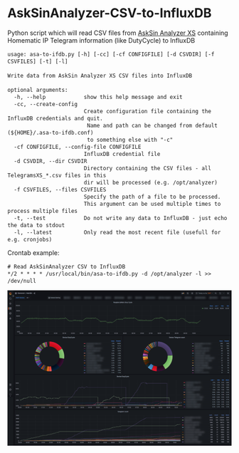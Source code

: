 # AskSinAnalyzer-CSV-to-InfluxDB
Python script which will read CSV files from [AskSin Analyzer XS](https://github.com/psi-4ward/AskSinAnalyzerXS) containing Homematic IP Telegram information (like DutyCycle) to InfluxDB

```
usage: asa-to-ifdb.py [-h] [-cc] [-cf CONFIGFILE] [-d CSVDIR] [-f CSVFILES] [-t] [-l]

Write data from AskSin Analyzer XS CSV files into InfluxDB

optional arguments:
  -h, --help            show this help message and exit
  -cc, --create-config
                        Create configuration file containing the InfluxDB credentials and quit.
                         Name and path can be changed from default (${HOME}/.asa-to-ifdb.conf)
                         to something else with "-c"
  -cf CONFIGFILE, --config-file CONFIGFILE
                        InfluxDB credential file
  -d CSVDIR, --dir CSVDIR
                        Directory containing the CSV files - all TelegramsXS_*.csv files in this
                        dir will be processed (e.g. /opt/analyzer)
  -f CSVFILES, --files CSVFILES
                        Specify the path of a file to be processed.
                        This argument can be used multiple times to process multiple files
  -t, --test            Do not write any data to InfluxDB - just echo the data to stdout
  -l, --latest          Only read the most recent file (usefull for e.g. cronjobs)
```

Crontab example:
```
# Read AskSinAnalyzer CSV to InfluxDB
*/2 * * * * /usr/local/bin/asa-to-ifdb.py -d /opt/analyzer -l >> /dev/null
```

![Grafana Dashboard](https://github.com/bolausson/AskSinAnalyzer-CSV-to-InfluxDB/blob/main/AskSin-Grafana-Dashboard.png?raw=true)
